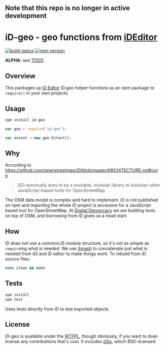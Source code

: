 ## Note that this repo is no longer in active development

# iD-geo - geo functions from [iDEditor](https://github.com/openstreetmap/iD)

[![build status](https://img.shields.io/travis/digidem/id-geo/master.svg)](https://travis-ci.org/digidem/id-geo)
[![npm version](https://img.shields.io/npm/v/id-geo.svg)](https://www.npmjs.com/package/id-geo)

**ALPHA:** see [TODO](#TODO)

## Overview

This packages up [iD Editor](https://github.com/openstreetmap/iD) iD.geo helper functions as an npm package to `require()` in your own projects.

## Usage

```sh
npm install id-geo
```

```js
var geo = require('id-geo');

var extent = new geo.Extent();
```

## Why

According to https://github.com/openstreetmap/iD/blob/master/ARCHITECTURE.md#core

> [iD] eventually aims to be a reusable, modular library to kickstart other
> JavaScript-based tools for OpenStreetMap.

The OSM data model is complex and hard to implement. iD is not published on npm and importing the whole iD project is excessive for a JavaScript based tool for OpenStreetMap. At [Digital Democracy](http://www.digital-democracy.org/) we are building tools on top of OSM, and borrowing from iD gives us a head start.

## How

iD does not use a commonJS module structure, so it's not as simple as `require`ing what is needed. We use [Smash](https://github.com/mbostock/smash) to concatenate just what is needed from d3 and iD editor to make things work. To rebuild from iD source files:

```sh
make clean && make
```

## Tests

```sh
npm install
npm test
```

Uses tests directly from iD to test exported objects.

## License

iD-geo is available under the [WTFPL](http://sam.zoy.org/wtfpl/), though obviously,
if you want to dual-license any contributions that's cool.
It includes [d3js](http://d3js.org/), which BSD-licensed.
